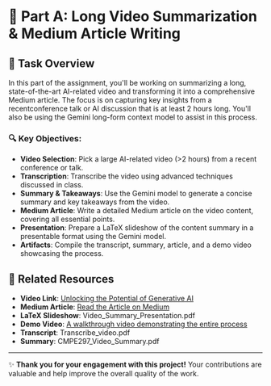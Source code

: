 # 📄 Part A: Long Video Summarization & Medium Article Writing

## 🎥 Task Overview

In this part of the assignment, you'll be working on summarizing a long, state-of-the-art AI-related video and transforming it into a comprehensive Medium article. The focus is on capturing key insights from a recentconference talk or AI discussion that is at least 2 hours long. You'll also be using the Gemini long-form context model to assist in this process.

### 🔍 Key Objectives:
- **Video Selection**: Pick a large AI-related video (>2 hours) from a recent conference or talk.
- **Transcription**: Transcribe the video using advanced techniques discussed in class.
- **Summary & Takeaways**: Use the Gemini model to generate a concise summary and key takeaways from the video.
- **Medium Article**: Write a detailed Medium article on the video content, covering all essential points.
- **Presentation**: Prepare a LaTeX slideshow of the content summary in a presentable format using the Gemini model.
- **Artifacts**: Compile the transcript, summary, article, and a demo video showcasing the process.


## 🔗 Related Resources

- **Video Link**: [Unlocking the Potential of Generative AI](https://www.youtube.com/watch?v=hHnvo4f35GA&t=4s)
- **Medium Article**: [Read the Article on Medium](https://medium.com/@aagamshah0812/unlocking-the-potential-of-generative-ai-a-comprehensive-guide-a724cfda9438)
- **LaTeX Slideshow**: Video_Summary_Presentation.pdf
- **Demo Video**: [A walkthrough video demonstrating the entire process](https://drive.google.com/file/d/1eQE6OBEz78vO1S7gILAT4VnZbG6BFuuX/view?usp=sharing)
- **Transcript**: Transcribe_video.pdf
- **Summary**: CMPE297_Video_Summary.pdf
---

✨ **Thank you for your engagement with this project!** Your contributions are valuable and help improve the overall quality of the work.
